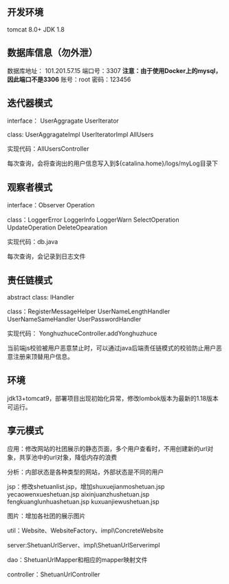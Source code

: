 ## 开发环境
tomcat 8.0+
JDK 1.8

## 数据库信息（勿外泄）
数据库地址： 101.201.57.15
端口号：3307      **注意：由于使用Docker上的mysql，因此端口不是3306**
账号：root
密码：123456


## 迭代器模式
interface： UserAggragate   UserIterator

class: UserAggragateImpl  UserIteratorImpl  AllUsers

实现代码：AllUsersController

每次查询，会将查询出的用户信息写入到${catalina.home}/logs/myLog目录下


## 观察者模式
interface：Observer    Operation

class：LoggerError  LoggerInfo  LoggerWarn  SelectOperation UpdateOperation DeleteOpearation

实现代码：db.java

每次查询，会记录到日志文件  



## 责任链模式
abstract class: IHandler

class：RegisterMessageHelper  UserNameLengthHandler 
UserNameSameHandler  UserPasswordHandler

实现代码： YonghuzhuceController.addYonghuzhuce

当前端js校验被用户恶意禁止时，可以通过java后端责任链模式的校验防止用户恶意注册来顶替用户信息。



## 环境
jdk13+tomcat9，部署项目出现初始化异常，修改lombok版本为最新的1.18版本可运行。

## 享元模式
应用：修改网站的社团展示的静态页面，多个用户查看时，不用创建新的url对象，共享池中的url对象，降低内存的浪费

分析：内部状态是各种类型的网站，外部状态是不同的用户

jsp：修改shetuanlist.jsp，增加shuxuejianmoshetuan.jsp  yecaowenxueshetuan.jsp aixinjuanzhushetuan.jsp fengkuanglunhuashetuan.jsp kuxuanjiewushetuan.jsp

图片：增加各社团的展示图片

util：Website、WebsiteFactory、impl\ConcreteWebsite

server:ShetuanUrlServer、impl\ShetuanUrlServerimpl

dao：ShetuanUrlMapper和相应的mapper映射文件

controller：ShetuanUrlController